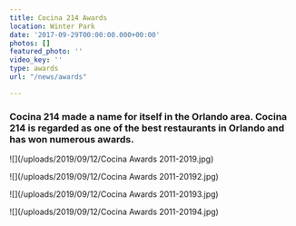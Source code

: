 ```yaml
---
title: Cocina 214 Awards
location: Winter Park
date: '2017-09-29T00:00:00.000+00:00'
photos: []
featured_photo: ''
video_key: ''
type: awards
url: "/news/awards"

---
```

### **Cocina 214 made a name for itself in the Orlando area. Cocina 214 is regarded as one of the best restaurants in Orlando and has won numerous awards.** 

![](/uploads/2019/09/12/Cocina Awards 2011-2019.jpg)

![](/uploads/2019/09/12/Cocina Awards 2011-20192.jpg)

![](/uploads/2019/09/12/Cocina Awards 2011-20193.jpg)

![](/uploads/2019/09/12/Cocina Awards 2011-20194.jpg)